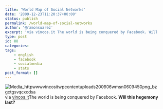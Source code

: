 ```yaml
---
title: 'World Map of Social Networks'
date: '2009-12-23T11:20:37+00:00'
status: publish
permalink: /world-map-of-social-networks
author: '@ramonsuarez'
excerpt: 'via vincos.it The world is being conquered by Facebook. Will this hegemony last?'
type: post
id: 88
categories:
tags:
    - english
    - facebook
    - socialmedia
    - stats
post_format: []
---
```

![Media_httpwwwvincositwpcontentuploads200906wmsn0609450png_bzgctgsvqcxcdsa](/uploads/2009/12/media_httpwwwvincositwpcontentuploads200906wmsn0609450png_bzgctgsvqcxcdsa-scaled500.png?w=300)via [vincos.it](http://www.vincos.it/world-map-of-social-networks/)The world is being conquered by Facebook. **Will this hegemony last?**

